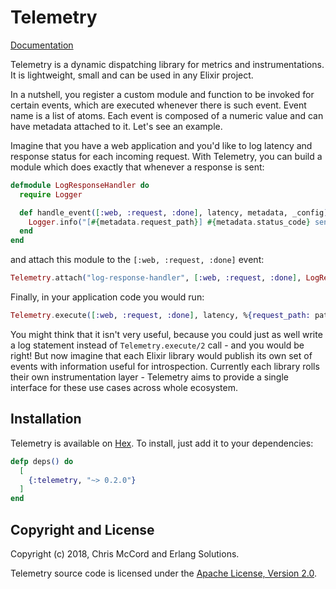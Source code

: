 # Telemetry

[Documentation](https://hexdocs.pm/telemetry/0.2.0)

Telemetry is a dynamic dispatching library for metrics and instrumentations. It is lightweight,
small and can be used in any Elixir project.

In a nutshell, you register a custom module and function to be invoked for certain events,
which are executed whenever there is such event. Event name is a list of atoms. Each event is
composed of a numeric value and can have metadata attached to it. Let's see an example.

Imagine that you have a web application and you'd like to log latency and response status for each
incoming request. With Telemetry, you can build a module which does exactly that whenever a response
is sent:

```elixir
defmodule LogResponseHandler do
  require Logger

  def handle_event([:web, :request, :done], latency, metadata, _config) do
    Logger.info("[#{metadata.request_path}] #{metadata.status_code} sent in #{latency}")
  end
end
```

and attach this module to the `[:web, :request, :done]` event:

```elixir
Telemetry.attach("log-response-handler", [:web, :request, :done], LogResponseHandler, :handle_event, nil)
```

Finally, in your application code you would run:

```elixir
Telemetry.execute([:web, :request, :done], latency, %{request_path: path, status_code: status})
```

You might think that it isn't very useful, because you could just as well write a log statement
instead of `Telemetry.execute/2` call - and you would be right! But now imagine that each Elixir library
would publish its own set of events with information useful for introspection. Currently each library
rolls their own instrumentation layer - Telemetry aims to provide a single interface for these use
cases across whole ecosystem.

## Installation

Telemetry is available on [Hex](https://hex.pm/packages/telemetry). To install, just add it to
your dependencies:

```elixir
defp deps() do
  [
    {:telemetry, "~> 0.2.0"}
  ]
end
```

## Copyright and License

Copyright (c) 2018, Chris McCord and Erlang Solutions.

Telemetry source code is licensed under the [Apache License, Version 2.0](LICENSE).
